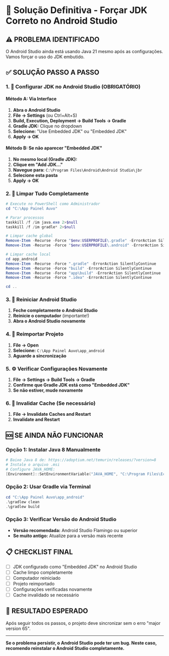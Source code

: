 # 🔧 Solução Definitiva - Forçar JDK Correto no Android Studio

## ⚠️ PROBLEMA IDENTIFICADO
O Android Studio ainda está usando Java 21 mesmo após as configurações. Vamos forçar o uso do JDK embutido.

## ✅ SOLUÇÃO PASSO A PASSO

### 1. 🎯 Configurar JDK no Android Studio (OBRIGATÓRIO)

#### Método A: Via Interface
1. **Abra o Android Studio**
2. **File → Settings** (ou Ctrl+Alt+S)
3. **Build, Execution, Deployment → Build Tools → Gradle**
4. **Gradle JDK:** Clique no dropdown
5. **Selecione:** "Use Embedded JDK" ou "Embedded JDK"
6. **Apply → OK**

#### Método B: Se não aparecer "Embedded JDK"
1. **No mesmo local (Gradle JDK):**
2. **Clique em "Add JDK..."**
3. **Navegue para:** `C:\Program Files\Android\Android Studio\jbr`
4. **Selecione esta pasta**
5. **Apply → OK**

### 2. 🧹 Limpar Tudo Completamente

```powershell
# Execute no PowerShell como Administrador
cd "C:\App Painel Auvo"

# Parar processos
taskkill /f /im java.exe 2>$null
taskkill /f /im gradle* 2>$null

# Limpar cache global
Remove-Item -Recurse -Force "$env:USERPROFILE\.gradle" -ErrorAction SilentlyContinue
Remove-Item -Recurse -Force "$env:USERPROFILE\.android" -ErrorAction SilentlyContinue

# Limpar cache local
cd app_android
Remove-Item -Recurse -Force ".gradle" -ErrorAction SilentlyContinue
Remove-Item -Recurse -Force "build" -ErrorAction SilentlyContinue
Remove-Item -Recurse -Force "app\build" -ErrorAction SilentlyContinue
Remove-Item -Recurse -Force ".idea" -ErrorAction SilentlyContinue

cd ..
```

### 3. 🔄 Reiniciar Android Studio
1. **Feche completamente o Android Studio**
2. **Reinicie o computador** (importante!)
3. **Abra o Android Studio novamente**

### 4. 📂 Reimportar Projeto
1. **File → Open**
2. **Selecione:** `C:\App Painel Auvo\app_android`
3. **Aguarde a sincronização**

### 5. ⚙️ Verificar Configurações Novamente
1. **File → Settings → Build Tools → Gradle**
2. **Confirme que Gradle JDK está como "Embedded JDK"**
3. **Se não estiver, mude novamente**

### 6. 🔄 Invalidar Cache (Se necessário)
1. **File → Invalidate Caches and Restart**
2. **Invalidate and Restart**

## 🆘 SE AINDA NÃO FUNCIONAR

### Opção 1: Instalar Java 8 Manualmente
```powershell
# Baixe Java 8 de: https://adoptium.net/temurin/releases/?version=8
# Instale o arquivo .msi
# Configure JAVA_HOME:
[Environment]::SetEnvironmentVariable("JAVA_HOME", "C:\Program Files\Eclipse Adoptium\jdk-8.0.XXX-hotspot", "Machine")
```

### Opção 2: Usar Gradle via Terminal
```powershell
cd "C:\App Painel Auvo\app_android"
.\gradlew clean
.\gradlew build
```

### Opção 3: Verificar Versão do Android Studio
- **Versão recomendada:** Android Studio Flamingo ou superior
- **Se muito antigo:** Atualize para a versão mais recente

## 📋 CHECKLIST FINAL

- [ ] JDK configurado como "Embedded JDK" no Android Studio
- [ ] Cache limpo completamente
- [ ] Computador reiniciado
- [ ] Projeto reimportado
- [ ] Configurações verificadas novamente
- [ ] Cache invalidado se necessário

## 🎯 RESULTADO ESPERADO

Após seguir todos os passos, o projeto deve sincronizar sem o erro "major version 65".

---

**Se o problema persistir, o Android Studio pode ter um bug. Neste caso, recomendo reinstalar o Android Studio completamente.**
